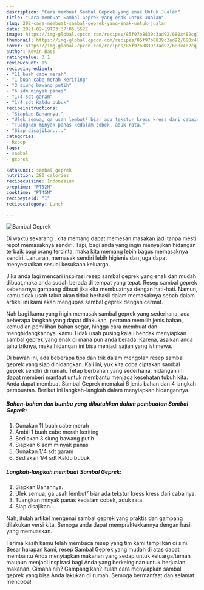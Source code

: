 ```yaml
---
description: "Cara membuat Sambal Geprek yang enak Untuk Jualan"
title: "Cara membuat Sambal Geprek yang enak Untuk Jualan"
slug: 202-cara-membuat-sambal-geprek-yang-enak-untuk-jualan
date: 2021-02-19T03:37:05.552Z
image: https://img-global.cpcdn.com/recipes/85f97b8839c3ad92/680x482cq70/sambal-geprek-foto-resep-utama.jpg
thumbnail: https://img-global.cpcdn.com/recipes/85f97b8839c3ad92/680x482cq70/sambal-geprek-foto-resep-utama.jpg
cover: https://img-global.cpcdn.com/recipes/85f97b8839c3ad92/680x482cq70/sambal-geprek-foto-resep-utama.jpg
author: Kevin Bass
ratingvalue: 3.1
reviewcount: 15
recipeingredient:
- "11 buah cabe merah"
- "1 buah cabe merah keriting"
- "3 siung bawang putih"
- "6 sdm minyak panas"
- "1/4 sdt garam"
- "1/4 sdt Kaldu bubuk"
recipeinstructions:
- "Siapkan Bahannya."
- "Ulek semua, ga usah lembut² biar ada tekstur kress kress dari cabainya."
- "Tuangkan minyak panas kedalam cobek, aduk rata."
- "Siap disajikan...."
categories:
- Resep
tags:
- sambal
- geprek

katakunci: sambal geprek 
nutrition: 280 calories
recipecuisine: Indonesian
preptime: "PT32M"
cooktime: "PT45M"
recipeyield: "1"
recipecategory: Lunch

---
```



![Sambal Geprek](https://img-global.cpcdn.com/recipes/85f97b8839c3ad92/680x482cq70/sambal-geprek-foto-resep-utama.jpg)

Di waktu  sekarang , kita memang dapat memesan masakan jadi tanpa mesti repot memasaknya sendiri. Tapi, bagi anda yang ingin menyajikan hidangan terbaik bagi orang tercinta, maka kita memang lebih bagus memasaknya sendiri. Lantaran, memasak sendiri lebih higienis dan juga dapat menyesuaikan sesuai kesukaan keluarga.

Jika anda lagi mencari inspirasi resep sambal geprek yang enak dan mudah dibuat,maka anda sudah berada di tempat yang tepat. Resep sambal geprek  sebenarnya gampang dibuat jika kita membuatnya dengan hati-hati. Namun, kamu tidak usah takut akan tidak berhasil dalam memasaknya 
sebab dalam artikel ini kami akan mengupas sambal geprek dengan cermat.  



Nah bagi kamu yang ingin memasak sambal geprek yang sederhana, ada beberapa langkah yang dapat dilakukan, pertama memilih jenis bahan, kemudian pemilihan bahan segar, hingga cara membuat dan menghidangkannya. kamu Tidak usah pusing kalau hendak menyiapkan sambal geprek yang enak di mana pun anda berada. Karena, asalkan anda  tahu triknya, maka hidangan ini bisa menjadi sajian yang istimewa.

Di bawah ini, ada beberapa tips dan trik dalam mengolah resep sambal geprek yang siap dihidangkan. Kali ini, yuk kita coba ciptakan sambal geprek sendiri di rumah. Tetap berbahan yang sederhana, hidangan ini dapat memberi manfaat untuk membantu menjaga kesehatan tubuh kita. Anda dapat membuat Sambal Geprek memakai 6 jenis bahan dan 4 langkah pembuatan. Berikut ini langkah-langkah dalam menyiapkan hidangannya.

<!--inarticleads1-->

##### Bahan-bahan dan bumbu yang dibutuhkan dalam pembuatan Sambal Geprek:

1. Gunakan 11 buah cabe merah
1. Ambil 1 buah cabe merah keriting
1. Sediakan 3 siung bawang putih
1. Siapkan 6 sdm minyak panas
1. Gunakan 1/4 sdt garam
1. Sediakan 1/4 sdt Kaldu bubuk




<!--inarticleads2-->

##### Langkah-langkah membuat Sambal Geprek:

1. Siapkan Bahannya.
1. Ulek semua, ga usah lembut² biar ada tekstur kress kress dari cabainya.
1. Tuangkan minyak panas kedalam cobek, aduk rata.
1. Siap disajikan....




Nah, itulah artikel mengenai  sambal geprek  yang praktis dan gampang dilakukan versi kita. Semoga anda dapat mempraktekkannya dengan hasil yang memuaskan. 

Terima kasih kamu telah membaca resep yang tim kami tampilkan di sini. Besar harapan kami, resep  Sambal Geprek yang mudah di atas dapat membantu Anda menyiapkan makanan yang sedap untuk keluarga/teman maupun menjadi inspirasi bagi Anda yang berkeinginan untuk berjualan makanan. Gimana nih? Gampang kan? Itulah cara menyiapkan sambal geprek yang bisa Anda lakukan di rumah. Semoga bermanfaat dan selamat mencoba!

